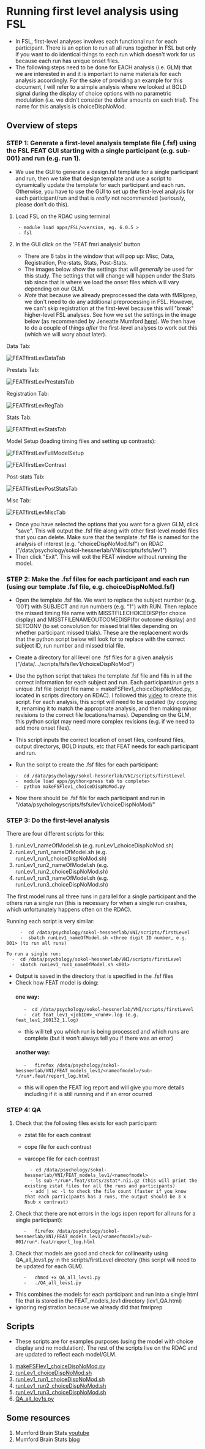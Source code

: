 # Running first level analysis using FSL
- In FSL, first-level analyses involves each functional run for each participant. There is an option to run all all runs together in FSL but only if you want to do identical things to each run which doesn't work for us because each run has unique onset files.
- The following steps need to be done for EACH analysis (i.e. GLM) that we are interested in and it is important to name materials for each analysis accordingly. For the sake of providing an example for this document, I will refer to a simple analysis where we looked at BOLD signal during the display of choice options with no parametric modulation (i.e. we didn't consider the dollar amounts on each trial). The name for this analysis is choiceDispNoMod.

## Overview of steps
### STEP 1: Generate a first-level analysis template file (.fsf) using the FSL FEAT GUI starting with a single participant (e.g. sub-001) and run (e.g. run 1).
- We use the GUI to generate a design.fsf template for a single participant and run, then we take that design template and use a script to dynamically update the template for each participant and each run. Otherwise, you have to use the GUI to set up the first-level analysis for each participant/run and that is *really* not recommended (seriously, please don't do this).
1. Load FSL on the RDAC using terminal
	
		- module load apps/FSL/<version, eg. 6.0.5 >
		- fsl
2. In the GUI click on the 'FEAT fmri analysis' button
	- There are 6 tabs in the window that will pop up: Misc, Data, Registration, Pre-stats, Stats, Post-Stats. 
	- The images below show the settings that will _generally_ be used for this study. The settings that will change will happen under the Stats tab since that is where we load the onset files which will vary depending on our GLM.
	- *Note* that because we already preprocessed the data with fMRIprep, we don't need to do any additional preprocessing in FSL. However, we can't skip registration at the first-level because this will "break" higher-level FSL analyses. See how we set the settings in the image below (as recommended by Jeneatte Mumford [here](https://mumfordbrainstats.tumblr.com/post/166054797696/feat-registration-workaround)). We then have to do a couple of things *after* the first-level analyses to work out this (which we will wory about later).


Data Tab:

![FEATfirstLevDataTab](https://user-images.githubusercontent.com/19710394/159761573-1cf711e8-b989-4210-a492-3249d1cf696f.png)

Prestats Tab:

![FEATfirstLevPrestatsTab](https://user-images.githubusercontent.com/19710394/159762061-1067637c-df75-4ddc-b2d4-1ccf5f091a5b.png)

Registration Tab:

![FEATfirstLevRegTab](https://user-images.githubusercontent.com/19710394/159762338-4f5b7b16-adee-4cbe-be1f-78e5858b713f.png)

Stats Tab:

![FEATfirstLevStatsTab](https://user-images.githubusercontent.com/19710394/159762715-3d1bb46d-785d-4fb8-9940-131eda054bec.png)

Model Setup (loading timing files and setting up contrasts):

![FEATfirstLevFullModelSetup](https://user-images.githubusercontent.com/19710394/159763799-71dba592-1844-47c6-b47a-1116ed39e40b.png)

![FEATfirstLevContrast](https://user-images.githubusercontent.com/19710394/159763836-b8ec31d5-7497-49aa-b01a-cb78ef194090.png)


Post-stats Tab:

![FEATfirstLevPostStatsTab](https://user-images.githubusercontent.com/19710394/159764078-3a90689d-92f3-40f9-9f46-28c1bdb4b9da.png)


Misc Tab:

![FEATfirstLevMiscTab](https://user-images.githubusercontent.com/19710394/159760333-4cbffbf3-e380-4b93-9f04-a7e84afd3f03.png)


- Once you have selected the options that you want for a given GLM, click "save". This will output the .fsf file along with other first-level model files that you can delete. Make sure that the template .fsf file is named for the analysis of interest (e.g. "choiceDispNoMod.fsf") on RDAC ("/data/psychology/sokol-hessnerlab/VNI/scripts/fsfs/lev1")
- Then click "Exit". This will exit the FEAT window without running the model. 

### STEP 2: Make the .fsf files for each participant and each run (using our template .fsf file, e.g. choiceDispNoMod.fsf)
  - Open the template .fsf file. We want to replace the subject number (e.g.  '001') with SUBJECT and run numbers (e.g. "1") with RUN. Then replace the missed timing file name with MISSTFILECHOICEDISP(for choice display) and MISSTFILENAMEOUTCOMEDISP(for outcome display) and SETCONV (to set convolution for missed trial files depending on whether participant missed trials). These are the replacement words that the python script below will look for to replace with the correct subject ID, run number and missed trial file.
  - Create a directory for all level one .fsf files for a given analysis ("/data/.../scripts/fsfs/lev1/choiceDispNoMod")
  - Use the python script that takes the template .fsf file and fills in all the correct information for each subject and run. Each participant/run gets a unique .fsf file (script file name = makeFSFlev1_choiceDispNoMod.py, located in scripts directory on RDAC). I followed this [video](https://www.youtube.com/watch?v=Js0tlNXxd9k&ab_channel=mumfordbrainstats) to create this script. For each analysis, this script will need to be updated (by copying it, renaming it to match the appropriate analysis, and then making minor revisions to the correct file locations/names). Depending on the GLM, this python script may need more complex revisions (e.g. if we need to add more onset files).
  - This script inputs the correct location of onset files, confound files, output directorys, BOLD inputs, etc that FEAT needs for each participant and run.
  - Run the script to create the .fsf files for each participant:
  
        -  cd /data/psychology/sokol-hessnerlab/VNI/scripts/firstLevel
        -  module load apps/python<press tab to complete>
        -  python makeFSFlev1_choiceDispNoMod.py

 - Now there should be .fsf file for each participant and run in "/data/psychologyscripts/fsfs/lev1/choiceDispNoMod/"
      
### STEP 3: Do the first-level analysis
There are four different scripts for this:
1. runLev1_nameOfModel.sh (e.g. runLev1_choiceDispNoMod.sh) 
2. runLev1_run1_nameOfModel.sh (e.g. runLev1_run1_choiceDispNoMod.sh)
3. runLev1_run2_nameOfModel.sh (e.g. runLev1_run2_choiceDispNoMod.sh)
4. runLev1_run3_nameOfModel.sh (e.g. runLev1_run3_choiceDispNoMod.sh)

The first model runs all three runs in parallel for a single participant and the others run a single run (this is necessary for when a single run crashes, which unfortunately happens often on the RDAC).

Running each script is very similar:

         -  cd /data/psychology/sokol-hessnerlab/VNI/scripts/firstLevel
         -  sbatch runLev1_nameOfModel.sh <three digit ID number, e.g. 001> (to run all runs)
	  
	To run a single run:
	  -  cd /data/psychology/sokol-hessnerlab/VNI/scripts/firstLevel
	  -  sbatch runLev1_run1_nameOfModel.sh <001> 
	  
 - Output is saved in the directory that is specified in the .fsf files
 - Check how FEAT model is doing:
      #### one way:
          -  cd /data/psychology/sokol-hessnerlab/VNI/scripts/firstLevel
          -  cat feat_lev1_<jobID#>_<run#>.log (e.g. feat_lev1_260132_1.log)
      - this will tell you which run is being processed and which runs are complete (but it won't always tell you if there was an error)
      #### another way:
          -   firefox /data/psychology/sokol-hessnerlab/VNI/FEAT_models_lev1/<nameofmodel>/sub-*/run*.feat/report_log.html
      - this will open the FEAT log report and will give you more details including if it is still running and if an error ocurred

### STEP 4: QA 
1) Check that the following files exists for each participant: 
	- zstat file for each contrast
	- cope file for each contrast
	- varcope file for each contrast

      		- cd /data/psychology/sokol-hessnerlab/VNI/FEAT_models_lev1/<nameofmodel>
      		- ls sub-*/run*.feat/stats/zstat*.nii.gz (this will print the existing zstat files for all the runs and participants)
      		- add | wc -l to check the file count (faster if you know that each participants has 3 runs, the output should be 3 x Nsub x contrast)

2) Check that there are not errors in the logs (open report for all runs for a single participant): 

          -   firefox /data/psychology/sokol-hessnerlab/VNI/FEAT_models_lev1/<nameofmodel>/sub-001/run*.feat/report_log.html
	
	
3) Check that models are good and check for collinearity using QA_all_levs1.py in the scripts/firstLevel directory (this script will need to be updated for each GLM). 

          -   chmod +x QA_all_levs1.py
          -   ./QA_all_levs1.py
	
- This combines the models for each participant and run into a single html file that is stored in the FEAT_models_lev1 directory (lev1_QA.html)
- ignoring registration because we already did that fmriprep


## Scripts
- These scripts are for examples purposes (using the model with choice display and no modulation). The rest of the scripts live on the RDAC and are updated to reflect each model/GLM.
1. [makeFSFlev1_choiceDispNoMod.py](./exampleScripts/makeFSFlev1_choiceDispNoMod.py)
2. [runLev1_choiceDispNoMod.sh](./exampleScripts/runLev1_choiceDispNoMod.sh)
3. [runLev1_run1_choiceDispNoMod.sh](./exampleScripts/runLev1_run1_choiceDispNoMod.sh)
4. [runLev1_run2_choiceDispNoMod.sh](./exampleScripts/runLev1_run2_choiceDispNoMod.sh)
5. [runLev1_run3_choiceDispNoMod.sh](./exampleScripts/runLev1_run3_choiceDispNoMod.sh)
6. [QA_all_lev1s.py](./exampleScripts/QA_all_lev1s.py)

## Some resources
1. Mumford Brain Stats [youtube](https://www.youtube.com/channel/UCZ7gF0zm35FwrFpDND6DWeA)
2. Mumford Brain Stats [blog](https://mumfordbrainstats.tumblr.com/post/166054797696/feat-registration-workaround)
